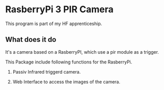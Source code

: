 # RasberryPi 3 PIR Camera

This program is part of my HF apprenticeship.

## What does it do

It's a camera based on a RasberryPI, which use a pir module as a trigger.

This Package include following functions for the RasberryPi.

1) Passiv Infrared triggerd camera.

2) Web Interface to access the images of the camera. 

